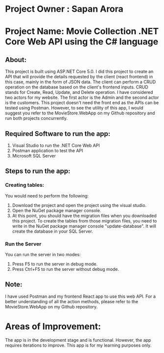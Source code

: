 # Project Owner : Sapan Arora

# Project Name: Movie Collection .NET Core Web API using the C# language

## About: 
This project is built using ASP.NET Core 5.0. I did this project to create an API that will provide the details requested by the client (react frontend) in this case, mainly in the form of JSON data. The client can perform a CRUD operation on the database based on the client's frontend inputs. CRUD stands for Create, Read, Update, and Delete operation. I have considered two actors for my website. The first actor is the Admin and the second actor is the customers. This project doesn't need the front end as the APIs can be tested using Postman. However, to see the utility of this app, I would suggest you refer to the MovieStore.WebApp on my Github repository and run both projects concurrently.

## Required Software to run the app:
1) Visual Studio to run the .NET Core Web API
2) Postman application to test the API
3) Microsoft SQL Server

## Steps to run the app:

### Creating tables:
You would need to perform the following:
1) Download the project and open the project using the visual studio.
2) Open the NuGet package manager console.
3) At this point, you should have the migration files when you downloaded this project. To create the tables from those migration files, you need to write in the NuGet package manager console "update-database". It will create the database in your SQL Server.

### Run the Server
You can run the server in two modes:
1) Press F5 to run the server in debug mode.
2) Press Ctrl+F5 to run the server without debug mode.

## Note:
I have used Postman and my frontend React app to use this web API. For a better understanding of all the action methods, please refer to the MovieStore.WebApp on my Github repository.

# Areas of Improvement:

The app is in the development stage and is functional. However, the app requires iterations to improve. This app is for my learning purposes only.
